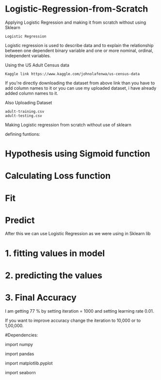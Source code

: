 # Logistic-Regression-from-Scratch
Applying Logistic Regression and making it from scratch without using Sklearn

    Logistic Regression
Logistic regression is used to describe data and to explain the relationship between one dependent binary variable and one or more nominal, ordinal, independent variables.

Using the US Adult Census data

    Kaggle link https://www.kaggle.com/johnolafenwa/us-census-data

If you're directly downloading the dataset from above link than you have to add column names to it or you can use my uploaded dataset, i have already added column names to it.

Also Uploading Dataset

    adult-training.csv
    adult-testing.csv
          
Making Logistic regression from scratch without use of sklearn

defining funtions:
    
# Hypothesis using Sigmoid function

# Calculating Loss function

# Fit

# Predict

After this we can use Logistic Regression as we were using in Sklearn lib

# 1. fitting values in model

# 2. predicting the values

# 3. Final Accuracy

I am getting 77 % by setting iteration = 1000 and setting learning rate 0.01.

If you want to improve accuracy change the iteration to 10,000 or to 1,00,000.

#Dependencies:

import numpy

import pandas

import matplotlib.pyplot

import seaborn
